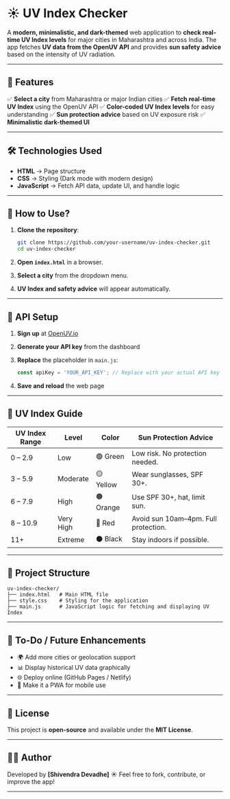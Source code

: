# ☀️ UV Index Checker

A **modern, minimalistic, and dark-themed** web application to **check real-time UV Index levels** for major cities in Maharashtra and across India. The app fetches **UV data from the OpenUV API** and provides **sun safety advice** based on the intensity of UV radiation.

---

## 🚀 Features

✅ **Select a city** from Maharashtra or major Indian cities
✅ **Fetch real-time UV Index** using the OpenUV API
✅ **Color-coded UV Index levels** for easy understanding
✅ **Sun protection advice** based on UV exposure risk
✅ **Minimalistic dark-themed UI**

---

## 🛠️ Technologies Used

* **HTML** → Page structure
* **CSS** → Styling (Dark mode with modern design)
* **JavaScript** → Fetch API data, update UI, and handle logic

---

## 📜 How to Use?

1. **Clone the repository**:

   ```sh
   git clone https://github.com/your-username/uv-index-checker.git
   cd uv-index-checker
   ```
2. **Open `index.html`** in a browser.
3. **Select a city** from the dropdown menu.
4. **UV Index and safety advice** will appear automatically.

---

## 🔐 API Setup

1. **Sign up** at [OpenUV.io](https://www.openuv.io/)
2. **Generate your API key** from the dashboard
3. **Replace** the placeholder in `main.js`:

   ```js
   const apiKey = 'YOUR_API_KEY'; // Replace with your actual API key
   ```
4. **Save and reload** the web page

---

## 🎨 UV Index Guide

| UV Index Range | Level     | Color     | Sun Protection Advice                |
| -------------- | --------- | --------- | ------------------------------------ |
| 0 – 2.9        | Low       | 🟢 Green  | Low risk. No protection needed.      |
| 3 – 5.9        | Moderate  | 🟡 Yellow | Wear sunglasses, SPF 30+.            |
| 6 – 7.9        | High      | 🟠 Orange | Use SPF 30+, hat, limit sun.         |
| 8 – 10.9       | Very High | 🔴 Red    | Avoid sun 10am–4pm. Full protection. |
| 11+            | Extreme   | ⚫ Black   | Stay indoors if possible.            |

---

## 📁 Project Structure

```
uv-index-checker/
├── index.html   # Main HTML file
├── style.css    # Styling for the application
├── main.js      # JavaScript logic for fetching and displaying UV Index
```

---

## 📌 To-Do / Future Enhancements

* 🌍 Add more cities or geolocation support
* 📊 Display historical UV data graphically
* 🌐 Deploy online (GitHub Pages / Netlify)
* 📱 Make it a PWA for mobile use

---

## 📜 License

This project is **open-source** and available under the **MIT License**.

---

## 👨‍💻 Author

Developed by **\[Shivendra Devadhe]** ☀️
Feel free to fork, contribute, or improve the app!

---